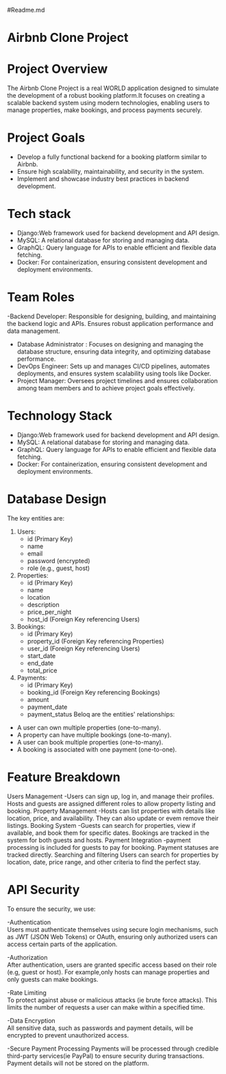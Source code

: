 #Readme.md
# Airbnb Clone Project

# Project Overview

The Airbnb Clone Project is a real WORLD application designed to simulate the development of a robust booking platform.It focuses on creating a scalable backend system using modern technologies, enabling users to manage properties, make bookings, and process payments securely. 

# Project Goals
- Develop a fully functional backend for a booking platform similar to Airbnb.
- Ensure high scalability, maintainability, and security in the system.
- Implement and showcase industry best practices in backend development.

# Tech stack
- Django:Web framework used for backend development and API design.
- MySQL: A relational database for storing and managing data.
- GraphQL: Query language for APIs to enable efficient and flexible data 
  fetching.
- Docker: For containerization, ensuring consistent development and deployment environments.

# Team Roles
-Backend Developer:
  Responsible for designing, building, and maintaining the backend logic and APIs. Ensures robust application performance and data management.
- Database Administrator :
  Focuses on designing and managing the database structure, ensuring data integrity, and optimizing database performance.
- DevOps Engineer:
  Sets up and manages CI/CD pipelines, automates deployments, and ensures system scalability using tools like Docker.
- Project Manager:
  Oversees project timelines and ensures collaboration among team members and to achieve project goals effectively.

# Technology Stack
- Django:Web framework used for backend development and API design.
- MySQL: A relational database for storing and managing data.
- GraphQL: Query language for APIs to enable efficient and flexible data 
  fetching.
- Docker: For containerization, ensuring consistent development and deployment environments.

# Database Design
The key entities are:
1. Users:
   - id (Primary Key)
   - name
   - email
   - password (encrypted)
   - role (e.g., guest, host)
2. Properties:
   - id (Primary Key)
   - name
   - location
   - description
   - price_per_night
   - host_id (Foreign Key referencing Users)
3. Bookings:
   - id (Primary Key)
   - property_id (Foreign Key referencing Properties)
   - user_id (Foreign Key referencing Users)
   - start_date
   - end_date
   - total_price
4. Payments:
   - id (Primary Key)
   - booking_id (Foreign Key referencing Bookings)
   - amount
   - payment_date
   - payment_status
Beloq are the entities' relationships:
- A user can own multiple properties (one-to-many).
- A property can have multiple bookings (one-to-many).
- A user can book multiple properties (one-to-many).
- A booking is associated with one payment (one-to-one).

# Feature Breakdown
 Users Management
-Users can sign up, log in, and manage their profiles. Hosts and guests are assigned different roles to allow property listing and booking.
Property Management
-Hosts can list properties with details like location, price, and availability. They can also update or evem remove their listings.
Booking System
-Guests can search for properties, view if available, and book them for specific dates. Bookings are tracked in the system for both guests and hosts.
Payment Integration
-payment processing is included for guests to pay for booking. Payment statuses are tracked directly.
Searching and filtering
Users can search for properties by location, date, price range, and other criteria to find the perfect stay.

# API Security

To ensure the security, we use:

-Authentication  
   Users must authenticate themselves using secure login mechanisms, such as JWT (JSON Web Tokens) or OAuth, ensuring only authorized users can access certain parts of the application.

-Authorization  
   After authentication, users are granted specific access based on their role (e.g, guest or host). For example,only hosts can manage properties and only guests can make bookings.

-Rate Limiting  
   To protect against abuse or malicious attacks (ie brute force attacks). This limits the number of requests a user can make within a specified time.

-Data Encryption  
   All sensitive data, such as passwords and payment details, will be encrypted to prevent unauthorized access.

-Secure Payment Processing
   Payments will be processed through credible third-party services(ie PayPal) to ensure security during transactions. Payment details will not be stored on the platform.

   













  

  



